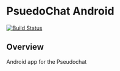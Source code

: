 # PsuedoChat Android

[![Build Status](https://travis-ci.org/jonalmeida/geo_android.svg?branch=master)](https://travis-ci.org/jonalmeida/geo_android)

## Overview

Android app for the Pseudochat

